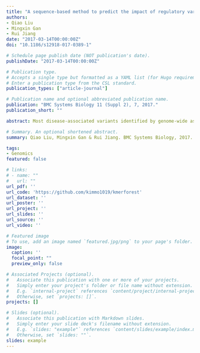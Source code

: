 ```yaml
---
title: "A sequence-based method to predict the impact of regulatory variants using random forest"
authors:
- Qiao Liu
- Mingxin Gan
- Rui Jiang
date: "2017-03-14T00:00:00Z"
doi: "10.1186/s12918-017-0389-1"

# Schedule page publish date (NOT publication's date).
publishDate: "2017-03-14T00:00:00Z"

# Publication type.
# Accepts a single type but formatted as a YAML list (for Hugo requirements).
# Enter a publication type from the CSL standard.
publication_types: ["article-journal"]

# Publication name and optional abbreviated publication name.
publication: "BMC Systems Biology 11 (Suppl 2), 7, 2017."
publication_short: ""

abstract: Most disease-associated variants identified by genome-wide association studies (GWAS) exist in noncoding regions. In spite of the common agreement that such variants may disrupt biological functions of their hosting regulatory elements, it remains a great challenge to characterize the risk of a genetic variant within the implicated genome sequence. Therefore, it is essential to develop an effective computational model that is not only capable of predicting the potential risk of a genetic variant but also valid in interpreting how the function of the genome is affected with the occurrence of the variant. We developed a method named kmerForest that used a random forest classifier with k-mer counts to predict accessible chromatin regions purely based on DNA sequences. We demonstrated that our method outperforms existing methods in distinguishing known accessible chromatin regions from random genomic sequences. Furthermore, the performance of our method can further be improved with the incorporation of sequence conservation features. Based on this model, we assessed importance of the k-mer features by a series of permutation experiments, and we characterized the risk of a single nucleotide polymorphism (SNP) on the function of the genome using the difference between the importance of the k-mer features affected by the occurrence of the SNP. We conducted a series of experiments and showed that our model can well discriminate between pathogenic and normal SNPs. Particularly, our model correctly prioritized SNPs that are proved to be enriched for the binding sites of FOXA1 in breast cancer cell lines from previous studies. We presented a novel method to interpret functional genetic variants purely base on DNA sequences. The proposed k-mer based score offers an effective means of measuring the impact of SNPs on the function of the genome, and thus shedding light on the identification of genetic risk factors underlying complex traits and diseases.

# Summary. An optional shortened abstract.
summary: Qiao Liu, Mingxin Gan & Rui Jiang. BMC Systems Biology, 2017.

tags:
- Genomics
featured: false

# links:
# - name: ""
#   url: ""
url_pdf: ''
url_code: 'https://github.com/kimmo1019/kmerforest'
url_dataset: ''
url_poster: ''
url_project: ''
url_slides: ''
url_source: ''
url_video: ''

# Featured image
# To use, add an image named `featured.jpg/png` to your page's folder. 
image:
  caption: ''
  focal_point: ""
  preview_only: false

# Associated Projects (optional).
#   Associate this publication with one or more of your projects.
#   Simply enter your project's folder or file name without extension.
#   E.g. `internal-project` references `content/project/internal-project/index.md`.
#   Otherwise, set `projects: []`.
projects: []

# Slides (optional).
#   Associate this publication with Markdown slides.
#   Simply enter your slide deck's filename without extension.
#   E.g. `slides: "example"` references `content/slides/example/index.md`.
#   Otherwise, set `slides: ""`.
slides: example
---
```


<!-- {{% callout note %}}
Click the *Cite* button above to demo the feature to enable visitors to import publication metadata into their reference management software.
{{% /callout %}} -->

<!-- {{% callout note %}}
Create your slides in Markdown - click the *Slides* button to check out the example.
{{% /callout %}} -->

<!-- Add the publication's **full text** or **supplementary notes** here. You can use rich formatting such as including [code, math, and images](https://docs.hugoblox.com/content/writing-markdown-latex/). -->
